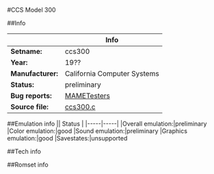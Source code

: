 #CCS Model 300

##Info

||Info|
|-----|-----|
|**Setname:**|ccs300
|**Year:**|19??
|**Manufacturer:**|California Computer Systems
|**Status:**|preliminary
|**Bug reports:**|[MAMETesters](http://mametesters.org/view_all_set.php?type=1&temporary=y&search=ccs300.c)
|**Source file:**|[ccs300.c](https://github.com/mamedev/mame/blob/master/src/mess/drivers/ccs300.c)

##Emulation info
|| Status |
|-----|-----|
|Overall emulation:|preliminary
|Color emulation:|good
|Sound emulation:|preliminary
|Graphics emulation:|good
|Savestates:|unsupported

##Tech info

##Romset info

<!--- START OF EDITED COMMENT DO NOT TOUCH TEXT ABOVE-->
